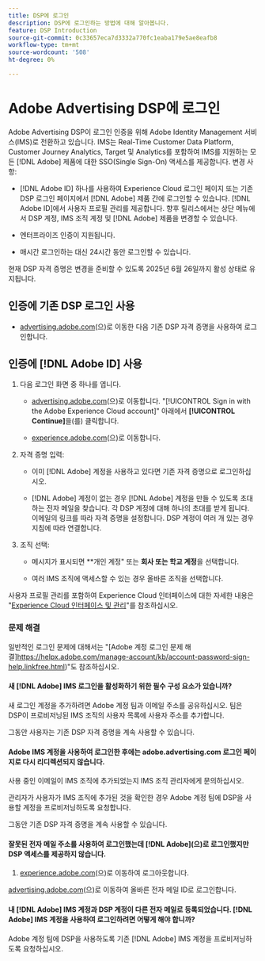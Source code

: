 ```yaml
---
title: DSP에 로그인
description: DSP에 로그인하는 방법에 대해 알아봅니다.
feature: DSP Introduction
source-git-commit: 0c33657eca7d3332a770fc1eaba179e5ae8eafb8
workflow-type: tm+mt
source-wordcount: '508'
ht-degree: 0%

---
```


# Adobe Advertising DSP에 로그인

Adobe Advertising DSP이 로그인 인증을 위해 Adobe Identity Management 서비스(IMS)로 전환하고 있습니다. IMS는 Real-Time Customer Data Platform, Customer Journey Analytics, Target 및 Analytics를 포함하여 IMS를 지원하는 모든 [!DNL Adobe] 제품에 대한 SSO(Single Sign-On) 액세스를 제공합니다. 변경 사항:

* [!DNL Adobe ID] 하나를 사용하여 Experience Cloud 로그인 페이지 또는 기존 DSP 로그인 페이지에서 [!DNL Adobe] 제품 간에 로그인할 수 있습니다. [!DNL Adobe ID]에서 사용자 프로필 관리를 제공합니다. 향후 릴리스에서는 상단 메뉴에서 DSP 계정, IMS 조직 계정 및 [!DNL Adobe] 제품을 변경할 수 있습니다.

* 엔터프라이즈 인증이 지원됩니다.

* 매시간 로그인하는 대신 24시간 동안 로그인할 수 있습니다.

현재 DSP 자격 증명은 변경을 준비할 수 있도록 2025년 6월 26일까지 활성 상태로 유지됩니다.

## 인증에 기존 DSP 로그인 사용

* [advertising.adobe.com](https://advertising.adobe.com)&#x200B;(으)로 이동한 다음 기존 DSP 자격 증명을 사용하여 로그인합니다.

## 인증에 [!DNL Adobe ID] 사용

1. 다음 로그인 화면 중 하나를 엽니다.

   * [advertising.adobe.com](https://advertising.adobe.com)&#x200B;(으)로 이동합니다. &quot;[!UICONTROL Sign in with the Adobe Experience Cloud account]&quot; 아래에서 **[!UICONTROL Continue]**&#x200B;을(를) 클릭합니다.

   * [experience.adobe.com](https://experience.adobe.com)&#x200B;(으)로 이동합니다.

1. 자격 증명 입력:

   * 이미 [!DNL Adobe] 계정을 사용하고 있다면 기존 자격 증명으로 로그인하십시오.

   * [!DNL Adobe] 계정이 없는 경우 [!DNL Adobe] 계정을 만들 수 있도록 초대하는 전자 메일을 찾습니다. 각 DSP 계정에 대해 하나의 초대를 받게 됩니다. 이메일의 링크를 따라 자격 증명을 설정합니다. DSP 계정이 여러 개 있는 경우 지침에 따라 연결합니다.

1. 조직 선택:

   * 메시지가 표시되면 **개인 계정&quot; 또는 **회사 또는 학교 계정**&#x200B;을 선택합니다.

   * 여러 IMS 조직에 액세스할 수 있는 경우 올바른 조직을 선택합니다.

사용자 프로필 관리를 포함하여 Experience Cloud 인터페이스에 대한 자세한 내용은 &quot;[Experience Cloud 인터페이스 및 관리](https://experienceleague.adobe.com/en/docs/core-services/interface/experience-cloud)&quot;를 참조하십시오.

### 문제 해결

일반적인 로그인 문제에 대해서는 &quot;[Adobe 계정 로그인 문제 해결]https://helpx.adobe.com/manage-account/kb/account-password-sign-help.linkfree.html)&quot;도 참조하십시오.

#### 새 [!DNL Adobe] IMS 로그인을 활성화하기 위한 필수 구성 요소가 있습니까?

새 로그인 계정을 추가하려면 Adobe 계정 팀과 이메일 주소를 공유하십시오. 팀은 DSP이 프로비저닝된 IMS 조직의 사용자 목록에 사용자 주소를 추가합니다.

그동안 사용자는 기존 DSP 자격 증명을 계속 사용할 수 있습니다.

#### Adobe IMS 계정을 사용하여 로그인한 후에는 adobe.advertising.com 로그인 페이지로 다시 리디렉션되지 않습니다.

사용 중인 이메일이 IMS 조직에 추가되었는지 IMS 조직 관리자에게 문의하십시오.

관리자가 사용자가 IMS 조직에 추가된 것을 확인한 경우 Adobe 계정 팀에 DSP을 사용할 계정을 프로비저닝하도록 요청합니다.

그동안 기존 DSP 자격 증명을 계속 사용할 수 있습니다.

#### 잘못된 전자 메일 주소를 사용하여 로그인했는데 [!DNL Adobe]&#x200B;(으)로 로그인했지만 DSP 액세스를 제공하지 않습니다.

1. [experience.adobe.com](https://experience.adobe.com)&#x200B;(으)로 이동하여 로그아웃합니다.

[advertising.adobe.com](https://advertising.adobe.com)&#x200B;(으)로 이동하여 올바른 전자 메일 ID로 로그인합니다.

#### 내 [!DNL Adobe] IMS 계정과 DSP 계정이 다른 전자 메일로 등록되었습니다. [!DNL Adobe] IMS 계정을 사용하여 로그인하려면 어떻게 해야 합니까?

Adobe 계정 팀에 DSP을 사용하도록 기존 [!DNL Adobe] IMS 계정을 프로비저닝하도록 요청하십시오.
